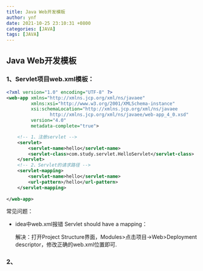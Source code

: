 ```yaml
---
title: Java Web开发模板
author: ynf
date: 2021-10-25 23:10:31 +0800
categories: [JAVA]
tags: [JAVA]
---
```


## Java Web开发模板

### 1、Servlet项目web.xml模板：
```xml
<?xml version="1.0" encoding="UTF-8" ?>
<web-app xmlns="http://xmlns.jcp.org/xml/ns/javaee"
         xmlns:xsi="http://www.w3.org/2001/XMLSchema-instance"
         xsi:schemaLocation="http://xmlns.jcp.org/xml/ns/javaee
                http://xmlns.jcp.org/xml/ns/javaee/web-app_4_0.xsd"
         version="4.0"
         metadata-complete="true">

    <!-- 1、注册servlet -->
    <servlet>
        <servlet-name>hello</servlet-name>
        <servlet-class>com.study.servlet.HelloServlet</servlet-class>
    </servlet>
    <!-- 2、Servlet的请求路径 -->
    <servlet-mapping>
        <servlet-name>hello</servlet-name>
        <url-pattern>/hello</url-pattern>
    </servlet-mapping>
    
</web-app>
```

常见问题：
- idea中web.xml报错 Servlet should have a mapping： 

    解决：打开Project Structure界面，Modules>点击项目->Web>Deployment descriptor，修改正确的web.xml位置即可.

### 2、

